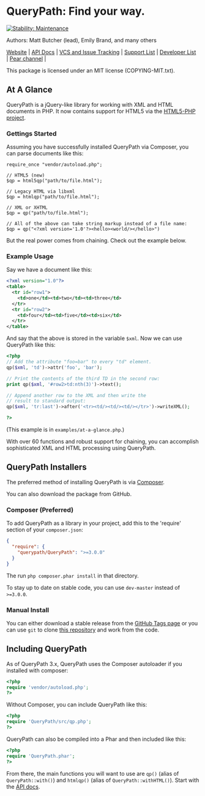 # QueryPath: Find your way.
[![Stability: Maintenance](https://masterminds.github.io/stability/maintenance.svg)](https://masterminds.github.io/stability/maintenance.html)

Authors: Matt Butcher (lead), Emily Brand, and many others

[Website](http://querypath.org) |
[API Docs](http://api.querypath.org/docs) |
[VCS and Issue Tracking](http://github.com/technosophos/querypath) |
[Support List](http://groups.google.com/group/support-querypath) |
[Developer List](http://groups.google.com/group/devel-querypath) |
[Pear channel](http://pear.querypath.org) |

This package is licensed under an MIT license (COPYING-MIT.txt).

## At A Glance

QueryPath is a jQuery-like library for working with XML and HTML
documents in PHP. It now contains support for HTML5 via the
[HTML5-PHP project](https://github.com/Masterminds/html5-php).

### Gettings Started

Assuming you have successfully installed QueryPath via Composer, you can
parse documents like this:

```
require_once "vendor/autoload.php";

// HTML5 (new)
$qp = html5qp("path/to/file.html");

// Legacy HTML via libxml
$qp = htmlqp("path/to/file.html");

// XML or XHTML
$qp = qp("path/to/file.html");

// All of the above can take string markup instead of a file name:
$qp = qp("<?xml version='1.0'?><hello><world/></hello>")

```

But the real power comes from chaining. Check out the example below.

### Example Usage

Say we have a document like this:
```xml
<?xml version="1.0"?>
<table>
  <tr id="row1">
    <td>one</td><td>two</td><td>three</td>
  </tr>
  <tr id="row2">
    <td>four</td><td>five</td><td>six</td>
  </tr>
</table>
```

And say that the above is stored in the variable `$xml`. Now
we can use QueryPath like this:

```php
<?php
// Add the attribute "foo=bar" to every "td" element.
qp($xml, 'td')->attr('foo', 'bar');

// Print the contents of the third TD in the second row:
print qp($xml, '#row2>td:nth(3)')->text();

// Append another row to the XML and then write the
// result to standard output:
qp($xml, 'tr:last')->after('<tr><td/><td/><td/></tr>')->writeXML();

?>
```

(This example is in `examples/at-a-glance.php`.)

With over 60 functions and robust support for chaining, you can
accomplish sophisticated XML and HTML processing using QueryPath.

## QueryPath Installers

The preferred method of installing QueryPath is via [Composer](http://getcomposer.org).

You can also download the package from GitHub.

### Composer (Preferred)

To add QueryPath as a library in your project, add this to the 'require'
section of your `composer.json`:

```json
{
  "require": {
    "querypath/QueryPath": ">=3.0.0"
  }
}
```

The run `php composer.phar install` in that directory.

To stay up to date on stable code, you can use `dev-master` instead of `>=3.0.0`.

### Manual Install

You can either download a stable release from the
[GitHub Tags page](https://github.com/technosophos/querypath/tags)
or you can use `git` to clone
[this repository](http://github.com/technosophos/querypath) and work from
the code.

## Including QueryPath

As of QueryPath 3.x, QueryPath uses the Composer autoloader if you
installed with composer:
```php
<?php
require 'vendor/autoload.php';
?>
```

Without Composer, you can include QueryPath like this:

```php
<?php
require 'QueryPath/src/qp.php';
?>
```

QueryPath can also be compiled into a Phar and then included like this:

```php
<?php
require 'QueryPath.phar';
?>
```

From there, the main functions you will want to use are `qp()`
(alias of `QueryPath::with()`) and `htmlqp()` (alias of
`QueryPath::withHTML()`). Start with the
[API docs](http://api.querypath.org/docs).
